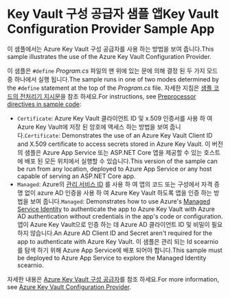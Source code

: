 # <a name="key-vault-configuration-provider-sample-app"></a><span data-ttu-id="ab44b-101">Key Vault 구성 공급자 샘플 앱</span><span class="sxs-lookup"><span data-stu-id="ab44b-101">Key Vault Configuration Provider Sample App</span></span>

<span data-ttu-id="ab44b-102">이 샘플에서는 Azure Key Vault 구성 공급자를 사용 하는 방법을 보여 줍니다.</span><span class="sxs-lookup"><span data-stu-id="ab44b-102">This sample illustrates the use of the Azure Key Vault Configuration Provider.</span></span>

<span data-ttu-id="ab44b-103">이 샘플은 `#define` *Program.cs* 파일의 맨 위에 있는 문에 의해 결정 된 두 가지 모드 중 하나에서 실행 됩니다.</span><span class="sxs-lookup"><span data-stu-id="ab44b-103">The sample runs in one of two modes determined by the `#define` statement at the top of the *Program.cs* file.</span></span> <span data-ttu-id="ab44b-104">자세한 지침은 [샘플 코드의 전처리기 지시문](https://docs.microsoft.com/aspnet/core#preprocessor-directives-in-sample-code)을 참조 하세요.</span><span class="sxs-lookup"><span data-stu-id="ab44b-104">For instructions, see [Preprocessor directives in sample code](https://docs.microsoft.com/aspnet/core#preprocessor-directives-in-sample-code):</span></span>

* <span data-ttu-id="ab44b-105">`Certificate`: Azure Key Vault 클라이언트 ID 및 x.509 인증서를 사용 하 여 Azure Key Vault에 저장 된 암호에 액세스 하는 방법을 보여 줍니다.</span><span class="sxs-lookup"><span data-stu-id="ab44b-105">`Certificate`: Demonstrates the use of an Azure Key Vault Client ID and X.509 certificate to access secrets stored in Azure Key Vault.</span></span> <span data-ttu-id="ab44b-106">이 버전의 샘플은 Azure App Service 또는 ASP.NET Core 앱을 제공할 수 있는 호스트에 배포 된 모든 위치에서 실행할 수 있습니다.</span><span class="sxs-lookup"><span data-stu-id="ab44b-106">This version of the sample can be run from any location, deployed to Azure App Service or any host capable of serving an ASP.NET Core app.</span></span>
* <span data-ttu-id="ab44b-107">`Managed`: Azure의 [관리 서비스 ID](https://docs.microsoft.com/azure/active-directory/managed-identities-azure-resources/overview) 를 사용 하 여 앱의 코드 또는 구성에서 자격 증명 없이 azure AD 인증을 사용 하 여 Azure Key Vault 하도록 앱을 인증 하는 방법을 보여 줍니다.</span><span class="sxs-lookup"><span data-stu-id="ab44b-107">`Managed`: Demonstrates how to use Azure's [Managed Service Identity](https://docs.microsoft.com/azure/active-directory/managed-identities-azure-resources/overview) to authenticate the app to Azure Key Vault with Azure AD authentication without credentials in the app's code or configuration.</span></span> <span data-ttu-id="ab44b-108">앱이 Azure Key Vault으로 인증 하는 데 Azure AD 클라이언트 ID 및 비밀이 필요 하지 않습니다.</span><span class="sxs-lookup"><span data-stu-id="ab44b-108">An Azure AD Client ID and Secret aren't required for the app to authenticate with Azure Key Vault.</span></span> <span data-ttu-id="ab44b-109">이 샘플은 관리 되는 Id scearnio를 탐색 하기 위해 Azure App Service에 배포 되어야 합니다.</span><span class="sxs-lookup"><span data-stu-id="ab44b-109">This sample must be deployed to Azure App Service to explore the Managed Identity scearnio.</span></span>

<span data-ttu-id="ab44b-110">자세한 내용은 [Azure Key Vault 구성 공급자](https://docs.microsoft.com/aspnet/core/security/key-vault-configuration)를 참조 하세요.</span><span class="sxs-lookup"><span data-stu-id="ab44b-110">For more information, see [Azure Key Vault Configuration Provider](https://docs.microsoft.com/aspnet/core/security/key-vault-configuration).</span></span>
